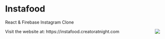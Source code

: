 # Instafood
React &amp; Firebase Instagram Clone

<img align="right" src="https://creatoratnight.com/github/instafood_logo.png">
Visit the website at: https://instafood.creatoratnight.com
